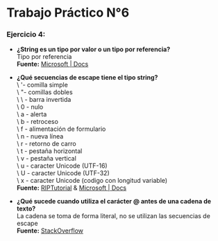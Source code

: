 # Trabajo Práctico N°6
### Ejercicio 4:
* **¿String es un tipo por valor o un tipo por referencia?**   
Tipo por referencia   
**Fuente:** [Microsoft | Docs](https://docs.microsoft.com/es-es/dotnet/csharp/language-reference/builtin-types/reference-types#the-string-type)

* **¿Qué secuencias de escape tiene el tipo string?**   
\ '- comilla simple    
\ "- comillas dobles   
\ \ - barra invertida    
\ 0 - nulo   
\ a - alerta   
\ b - retroceso    
\ f - alimentación de formulario   
\ n - nueva línea    
\ r - retorno de carro   
\ t - pestaña horizontal   
\ v - pestaña vertical   
\ u - caracter Unicode (UTF-16)    
\ U - caracter Unicode (UTF-32)   
\ x - caracter Unicode (codigo con longitud variable)    
**Fuente:** [RIPTutorial](https://riptutorial.com/es/csharp/topic/39/secuencias-de-escape-de-cadena) & [Microsoft | Docs](https://docs.microsoft.com/en-us/dotnet/csharp/programming-guide/strings/#string-escape-sequences)

* **¿Qué sucede cuando utiliza el carácter @ antes de una cadena de texto?**    
La cadena se toma de forma literal, no se utilizan las secuencias de escape   
**Fuente:** [StackOverflow](https://stackoverflow.com/questions/4879152/c-sharp-before-a-string/4879186)
